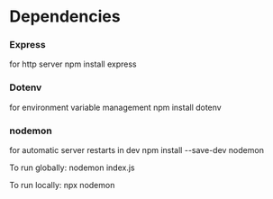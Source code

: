 # Dependencies

### Express

for http server
npm install express

### Dotenv

for environment variable management
npm install dotenv

### nodemon

for automatic server restarts in dev
npm install --save-dev nodemon

To run globally:
nodemon index.js

To run locally:
npx nodemon
